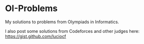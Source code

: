 # OI-Problems

My solutions to problems from Olympiads in Informatics.

I also post some solutions from Codeforces and other judges here: https://gist.github.com/luciocf
